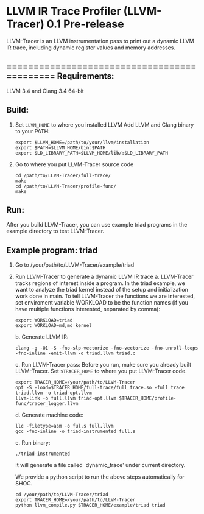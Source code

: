 LLVM IR Trace Profiler (LLVM-Tracer) 0.1 Pre-release
============================================
LLVM-Tracer is an LLVM instrumentation pass to print out a dynamic LLVM IR
trace, including dynamic register values and memory addresses. 


============================================
Requirements:
-------------------
  LLVM 3.4 and Clang 3.4 64-bit

Build:
------
  1. Set `LLVM_HOME` to where you installed LLVM
     Add LLVM and Clang binary to your PATH:
     
     ```
     export $LLVM_HOME=/path/to/your/llvm/installation
     export $PATH=$LLVM_HOME/bin:$PATH
     export $LD_LIBRARY_PATH=$LLVM_HOME/lib/:$LD_LIBRARY_PATH
     ```

  2. Go to where you put LLVM-Tracer source code
     
     ```
     cd /path/to/LLVM-Tracer/full-trace/
     make
     cd /path/to/LLVM-Tracer/profile-func/
     make
     ```

Run:
------
After you build LLVM-Tracer, you can use example triad programs in the example
directory to test LLVM-Tracer. 

Example program: triad
----------------------
  1. Go to /your/path/to/LLVM-Tracer/example/triad
  2. Run LLVM-Tracer to generate a dynamic LLVM IR trace
     a. LLVM-Tracer tracks regions of interest inside a program. 
        In the triad example, we want to analyze the triad kernel instead of the setup
        and initialization work done in main. 
        To tell LLVM-Tracer the functions we are
        interested, set enviroment variable WORKLOAD to be the function names (if you 
        have multiple functions interested, separated by comma):
        
        ```
        export WORKLOAD=triad
        export WORKLOAD=md,md_kernel
        ```
     
     b. Generate LLVM IR:
        
        `clang -g -O1 -S -fno-slp-vectorize -fno-vectorize -fno-unroll-loops -fno-inline -emit-llvm -o triad.llvm triad.c`
     
     c. Run LLVM-Tracer pass:
        Before you run, make sure you already built LLVM-Tracer. 
        Set `$TRACER_HOME` to where you put LLVM-Tracer code.
        
        ```
        export TRACER_HOME=/your/path/to/LLVM-Tracer
        opt -S -load=$TRACER_HOME/full-trace/full_trace.so -full trace triad.llvm -o triad-opt.llvm
        llvm-link -o full.llvm triad-opt.llvm $TRACER_HOME/profile-func/tracer_logger.llvm
        ```
     
     d. Generate machine code:
        
        ```
        llc -filetype=asm -o ful.s full.llvm
        gcc -fno-inline -o triad-instrumented full.s
        ```
     
     e. Run binary:
        
        `./triad-instrumented`
        
        It will generate a file called `dynamic_trace' under current directory. 
  
     We provide a python script to run the above steps automatically for SHOC. 
        
        ```
        cd /your/path/to/LLVM-Tracer/triad
        export TRACER_HOME=/your/path/to/LLVM-Tracer
        python llvm_compile.py $TRACER_HOME/example/triad triad
        ```

